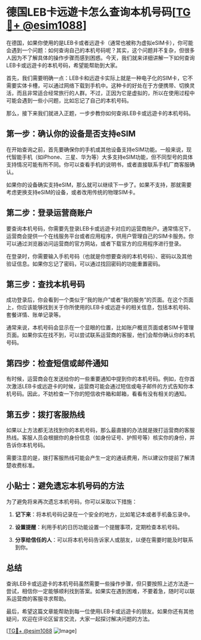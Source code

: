 # 德国LEB卡远遊卡怎么查询本机号码[[TG💪+ @esim1088](https://t.me/s/esim1088)]

在德国，如果你使用的是LEB卡或者远遊卡（通常也被称为虚拟eSIM卡），你可能会遇到一个问题：如何查询自己的本机号码呢？其实，这个问题并不复杂，但很多人因为不了解具体的操作步骤而感到困惑。今天，我们就来详细讲解一下如何查询LEB卡或远遊卡的本机号码，希望能帮助到大家。

首先，我们需要明确一点：LEB卡和远遊卡实际上就是一种电子化的SIM卡，它不需要实体卡槽，可以通过网络下载到手机中。这种卡的好处在于方便携带、切换灵活，而且非常适合经常旅行的人群。不过，正因为它是虚拟的，所以在使用过程中可能会遇到一些小问题，比如忘记了自己的本机号码。

那么，接下来我们就进入正题，一步步教你如何查询LEB卡或远遊卡的本机号码。

## 第一步：确认你的设备是否支持eSIM

在开始查询之前，首先要确保你的手机或其他设备支持eSIM功能。一般来说，现代智能手机（如iPhone、三星、华为等）大多支持eSIM功能，但不同型号的具体支持情况可能有所不同。你可以查看手机的说明书，或者直接联系手机厂商客服确认。

如果你的设备确实支持eSIM，那么就可以继续下一步了。如果不支持，那就需要考虑更换支持eSIM的设备，或者改用传统的物理SIM卡。

## 第二步：登录运营商账户

要查询本机号码，你需要先登录LEB卡或远遊卡对应的运营商账户。通常情况下，运营商会提供一个在线服务平台或者应用程序，供用户管理自己的SIM卡服务。你可以通过浏览器访问运营商的官方网站，或者下载官方的应用程序进行登录。

在登录时，你需要输入手机号码（也就是你想要查询的本机号码）、密码以及其他验证信息。如果你忘记了密码，可以通过找回密码的功能重置密码。

## 第三步：查找本机号码

成功登录后，你会看到一个类似于“我的账户”或者“我的服务”的页面。在这个页面上，你应该能够找到关于你所使用的LEB卡或远遊卡的相关信息，包括本机号码、套餐详情、账单记录等。

通常来说，本机号码会显示在一个显眼的位置，比如账户概览页面或者SIM卡管理页面。如果你实在找不到，可以尝试联系运营商的客服，他们会帮你确认你的本机号码。

## 第四步：检查短信或邮件通知

有时候，运营商会在发送给你的一些重要通知中提到你的本机号码。例如，在你首次激活LEB卡或远遊卡的时候，运营商可能会通过短信或电子邮件的方式告知你本机号码。因此，不妨检查一下你的短信收件箱和邮箱，看看有没有相关的通知。

## 第五步：拨打客服热线

如果以上方法都无法找到你的本机号码，那么最直接的办法就是拨打运营商的客服热线。客服人员会根据你的身份信息（如身份证号、护照号等）核实你的身份，并告诉你本机号码。

需要注意的是，拨打客服热线可能会产生一定的通话费用，所以建议你提前了解清楚收费标准。

## 小贴士：避免遗忘本机号码的方法

为了避免将来再次遗忘本机号码，你可以采取以下措施：

1. **记下来**：将本机号码记录在一个安全的地方，比如笔记本或者手机备忘录中。
   
2. **设置提醒**：利用手机的日历功能设置一个提醒事项，定期检查本机号码。

3. **分享给信任的人**：可以将本机号码告诉家人或朋友，以便在需要时能及时联系到你。

## 总结

查询LEB卡或远遊卡的本机号码虽然需要一些操作步骤，但只要按照上述方法逐一尝试，相信你一定能够顺利找到答案。如果实在遇到困难，不要着急，随时可以联系运营商的客服寻求帮助。

最后，希望这篇文章能帮助到每一位使用LEB卡或远遊卡的朋友。如果你还有其他疑问，欢迎在评论区留言交流，大家一起探讨解决问题的方法。

[[TG💪+ @esim1088](https://t.me/s/esim1088) ![Image](https://i.postimg.cc/4NQfJmqS/Snipaste-2025-05-13-00-14-12.png)]